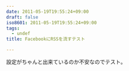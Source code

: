```yaml
---
date: 2011-05-19T19:55:24+09:00
draft: false
iso8601: 2011-05-19T19:55:24+09:00
tags:
  - undef
title: FacebookにRSSを流すテスト

---
```


設定がちゃんと出来ているのか不安なのでテスト。
    	